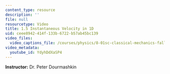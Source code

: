 ```yaml
---
content_type: resource
description: ''
file: null
resourcetype: Video
title: 1.5 Instantaneous Velocity in 1D
uid: ceee8942-414f-133b-6722-b57ab45bc139
video_files:
  video_captions_file: /courses/physics/8-01sc-classical-mechanics-fall-2016/week-1-kinematics/1.5-instantaneous-velocity-in-1d/1.5-instantaneous-velocity-in-1d/YdyhDdXaSP4.vtt
video_metadata:
  youtube_id: YdyhDdXaSP4
---
```


**Instructor:** Dr. Peter Dourmashkin